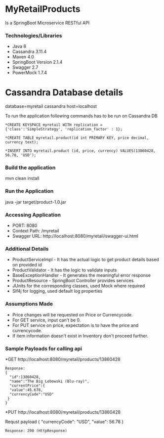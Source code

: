 # MyRetailProducts
Is a SpringBoot Microservice RESTful API

### Technologies/Libraries ###
* Java 8
* Cassandra 3.11.4
* Maven 4.0
* SpringBoot Version 2.1.4
* Swagger 2.7
* PowerMock 1.7.4

# Cassandra Database details
  database=myretail
  cassandra host=localhost

  To run the application following commands has to be run on Cassandra DB
  
    *CREATE KEYSPACE myretail WITH replication = {'class':'SimpleStrategy', 'replication_factor' : 1};
    
    *CREATE TABLE myretail.product(id int PRIMARY KEY, price decimal, currency text);
    
    *INSERT INTO myretail.product (id, price, currency) VALUES(13860428, 56.78, 'USD');

### Build the application ###
mvn clean install

### Run the Application ###
java -jar target/product-1.0.jar
 
### Accessing Application
* PORT: 8080
* Context Path: /myretail
* Swagger URL: http://localhost:8080/myretail/swagger-ui.html

### Additional Details ###
* ProductServiceImpl - It has the actual logic to get product details based on provided id
* ProductValidator - It has the logic to validate inputs
* BaseExceptionHandler - It generates the meaningful error response
* ProductResource - SpringBoot Controller provides services
* JUnits for the corresponding classes, used Mock where required
* Slf4j for logging, used default log properties

### Assumptions Made ###
* Price changes will be requested on Price or Currencycode.
* For GET service, input can't be 0.
* For PUT service on price, expectation is to have the price and currencycode.
* If item information doesn't exist in Inventory don't proceed further.
### Sample Payloads for calling api ###
  *GET http://localhost:8080/myretail/products/13860428
    
    Response:
    {  
      "id":13860428,
      "name":"The Big Lebowski (Blu-ray)",
      "currentPrice":{  
      "value":45.678,
      "currencyCode":"USD"
     }
    }
   
   *PUT http://localhost:8080/myretail/products/13860428
   
   Requst payload
   {
      "currencyCode": "USD",
      "value": 56.78
    }
    
    Response: 200 (HttpResponse)
